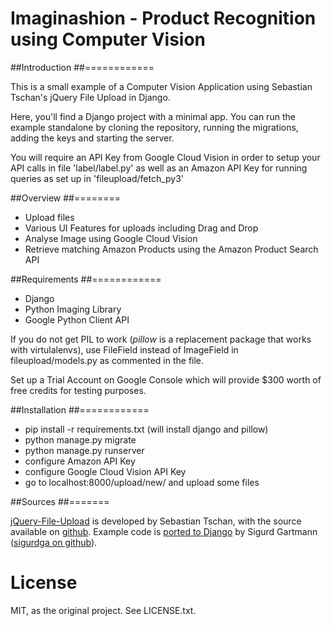 # Imaginashion - Product Recognition using Computer Vision

##Introduction
##============

This is a small example of a Computer Vision Application using Sebastian Tschan's jQuery File Upload in Django. 

Here, you'll find a Django project with a minimal app. You can run the example standalone by cloning the repository, running the migrations, adding the keys and starting the server.

You will require an API Key from Google Cloud Vision in order to setup your API calls in file 'label/label.py' as well as an Amazon API Key for running queries as set up in 'fileupload/fetch_py3'

##Overview
##========

* Upload files
* Various UI Features for uploads including Drag and Drop
* Analyse Image using Google Cloud Vision
* Retrieve matching Amazon Products using the Amazon Product Search API

##Requirements
##============

* Django
* Python Imaging Library
* Google Python Client API

If you do not get PIL to work (_pillow_ is a replacement package that works
with virtulalenvs), use FileField instead of ImageField in
fileupload/models.py as commented in the file.

Set up a Trial Account on Google Console which will provide $300 worth of free credits for testing purposes.

##Installation
##============

* pip install -r requirements.txt (will install django and pillow)
* python manage.py migrate
* python manage.py runserver
* configure Amazon API Key
* configure Google Cloud Vision API Key
* go to localhost:8000/upload/new/ and upload some files

##Sources
##=======

[jQuery-File-Upload](http://aquantum-demo.appspot.com/file-upload) is developed by Sebastian Tschan, with the source available on [github](https://github.com/blueimp/jQuery-File-Upload). Example code is [ported to Django](https://github.com/sigurdga/django-jquery-file-upload) by Sigurd Gartmann ([sigurdga on github](https://github.com/sigurdga/)).

License
=======
MIT, as the original project. See LICENSE.txt.
